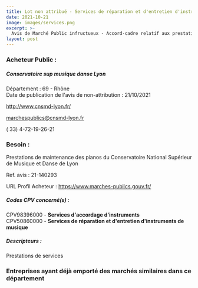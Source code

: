 ```yaml
---
title: Lot non attribué - Services de réparation et d'entretien d'instruments de musique + autres services
date: 2021-10-21
image: images/services.png
excerpt: >-
  Avis de Marché Public infructueux - Accord-cadre relatif aux prestations de maintenance des pianos du CNSMD de Lyon
layout: post
---
```


### Acheteur Public :
##### Conservatoire sup musique danse Lyon
Département : 69 - Rhône<br/>
Date de publication de l'avis de non-attribution : 21/10/2021


http://www.cnsmd-lyon.fr/

marchespublics@cnsmd-lyon.fr

( 33) 4-72-19-26-21
### Besoin :

Prestations de maintenance des pianos du Conservatoire National Supérieur de Musique et Danse de Lyon

Ref. avis : 21-140293

URL Profil Acheteur : https://www.marches-publics.gouv.fr/

##### Codes CPV concerné(s) :
CPV98396000 - **Services d'accordage d'instruments** <br/>
CPV50860000 - **Services de réparation et d'entretien d'instruments de musique** <br/>

##### Descripteurs :
Prestations de services <br/>

### Entreprises ayant déjà emporté des marchés similaires dans ce département
